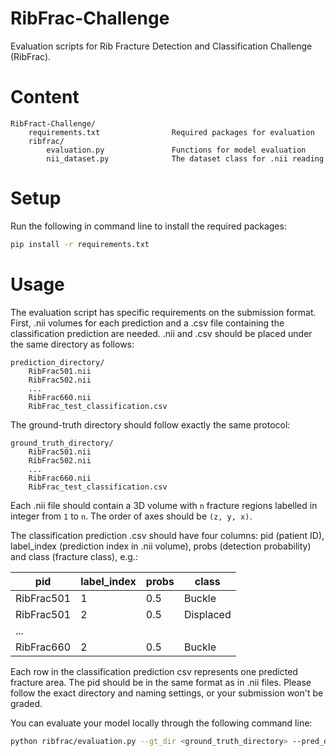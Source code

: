 # RibFrac-Challenge

Evaluation scripts for Rib Fracture Detection and Classification Challenge (RibFrac).



# Content

```
RibFract-Challenge/
    requirements.txt                Required packages for evaluation
    ribfrac/
        evaluation.py               Functions for model evaluation
        nii_dataset.py              The dataset class for .nii reading
```

# Setup

Run the following in command line to install the required packages:
```bash
pip install -r requirements.txt
```

# Usage

The evaluation script has specific requirements on the submission format. First, .nii volumes for each prediction and a .csv file containing the classification prediction are needed. .nii and .csv should be placed under the same directory as follows:
```
prediction_directory/
    RibFrac501.nii
    RibFrac502.nii
    ...
    RibFrac660.nii
    RibFrac_test_classification.csv
```
The ground-truth directory should follow exactly the same protocol:
```
ground_truth_directory/
    RibFrac501.nii
    RibFrac502.nii
    ...
    RibFrac660.nii
    RibFrac_test_classification.csv
```

Each .nii file should contain a 3D volume with ```n``` fracture regions labelled in integer from ```1``` to ```n```. The order of axes should be ```(z, y, x)```.

The classification prediction .csv should have four columns: pid (patient ID), label_index (prediction index in .nii volume), probs (detection probability) and class (fracture class), e.g.:

|pid|label_index|probs|class|
|-|-|-|-|
|RibFrac501|1|0.5|Buckle|
|RibFrac501|2|0.5|Displaced|
|...||||
|RibFrac660|2|0.5|Buckle|

Each row in the classification prediction csv represents one predicted fracture area. The pid should be in the same format as in .nii files. Please follow the exact directory and naming settings, or your submission won't be graded.

You can evaluate your model locally through the following command line:
```bash
python ribfrac/evaluation.py --gt_dir <ground_truth_directory> --pred_dir <prediction_directory>
